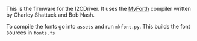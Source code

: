 This is the firmware for the I2CDriver.
It uses the [MyForth](http://www.kiblerelectronics.com/myf/myf.shtml) compiler written by
Charley Shattuck and Bob Nash.

To compile the fonts go into ``assets``
and run ``mkfont.py``. This builds the font sources in ``fonts.fs``
